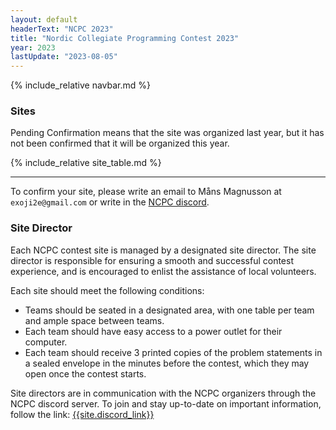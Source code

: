 ```yaml
---
layout: default
headerText: "NCPC 2023"
title: "Nordic Collegiate Programming Contest 2023"
year: 2023
lastUpdate: "2023-08-05"
---
```


{% include_relative navbar.md %}

<div class="bar">
  <h3>Sites</h3>
</div>

Pending Confirmation means that the site was organized last year, but it has not been confirmed that it will be organized this year.

{% include_relative site_table.md %}

<hr/>

To confirm your site, please write an email to Måns Magnusson at `exoji2e@gmail.com` or write in the [NCPC discord]({{site.discord_link}}).


<div class="bar">
  <a name="directors" />
  <h3>Site Director</h3>
</div>
Each NCPC contest site is managed by a designated site director. The site director is responsible for ensuring a smooth and successful contest experience, and is encouraged to enlist the assistance of local volunteers.

Each site should meet the following conditions:

- Teams should be seated in a designated area, with one table per team and ample space between teams.
- Each team should have easy access to a power outlet for their computer.
- Each team should receive 3 printed copies of the problem statements in a sealed envelope in the minutes before the contest, which they may open once the contest starts.

Site directors are in communication with the NCPC organizers through the NCPC discord server. To join and stay up-to-date on important information, follow the link: [{{site.discord_link}}]({{site.discord_link}})